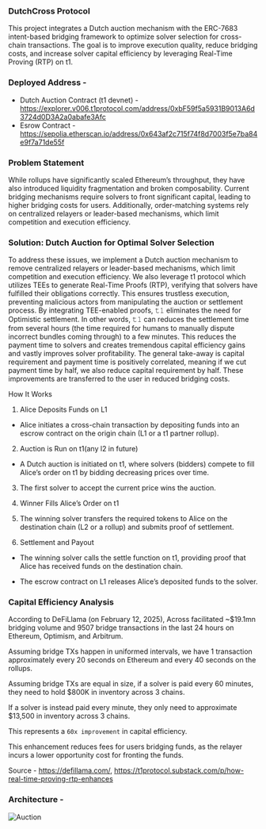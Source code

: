### DutchCross Protocol

This project integrates a Dutch auction mechanism with the ERC-7683 intent-based bridging framework to optimize solver selection for cross-chain transactions. The goal is to improve execution quality, reduce bridging costs, and increase solver capital efficiency by leveraging Real-Time Proving (RTP) on t1.

### Deployed Address - 

- Dutch Auction Contract (t1 devnet) - https://explorer.v006.t1protocol.com/address/0xbF59f5a5931B9013A6d3724d0D3A2a0abafe3Afc  
- Esrow Contract - https://sepolia.etherscan.io/address/0x643af2c715f74f8d7003f5e7ba84e9f7a71de55f


### Problem Statement

While rollups have significantly scaled Ethereum’s throughput, they have also introduced liquidity fragmentation and broken composability. Current bridging mechanisms require solvers to front significant capital, leading to higher bridging costs for users. Additionally, order-matching systems rely on centralized relayers or leader-based mechanisms, which limit competition and execution efficiency.

### Solution: Dutch Auction for Optimal Solver Selection

To address these issues, we implement a Dutch auction mechanism to remove centralized relayers or leader-based mechanisms, which limit competition and execution efficiency. We also leverage t1 protocol which utilizes TEEs to generate Real-Time Proofs (RTP), verifying that solvers have fulfilled their obligations correctly. This ensures trustless execution, preventing malicious actors from manipulating the auction or settlement process. By integrating TEE-enabled proofs, 𝚝𝟷 eliminates the need for Optimistic settlement. In other words, 𝚝𝟷 can reduces the settlement time from several hours (the time required for humans to manually dispute incorrect bundles coming through) to a few minutes. This reduces the payment time to solvers and creates tremendous capital efficiency gains and vastly improves solver profitability. The general take-away is capital requirement and payment time is positively correlated, meaning if we cut payment time by half, we also reduce capital requirement by half. These improvements are transferred to the user in reduced bridging costs.

How It Works

1. Alice Deposits Funds on L1

- Alice initiates a cross-chain transaction by depositing funds into an escrow contract on the origin chain (L1 or a t1 partner rollup).

2. Auction is Run on t1(any l2 in future)

- A Dutch auction is initiated on t1, where solvers (bidders) compete to fill Alice’s order on t1 by bidding decreasing prices over time.

3. The first solver to accept the current price wins the auction.

4. Winner Fills Alice’s Order on t1

5. The winning solver transfers the required tokens to Alice on the destination chain (L2 or a rollup) and submits proof of settlement.

6. Settlement and Payout

- The winning solver calls the settle function on t1, providing proof that Alice has received funds on the destination chain.

- The escrow contract on L1 releases Alice’s deposited funds to the solver.

### Capital Efficiency Analysis

According to DeFiLlama (on February 12, 2025), Across facilitated ~$19.1mn bridging volume and 9507 bridge transactions in the last 24 hours on Ethereum, Optimism, and Arbitrum.

Assuming bridge TXs happen in uniformed intervals, we have 1 transaction approximately every 20 seconds on Ethereum and every 40 seconds on the rollups.

Assuming bridge TXs are equal in size, if a solver is paid every 60 minutes, they need to hold $800K in inventory across 3 chains.

If a solver is instead paid every minute, they only need to approximate $13,500 in inventory across 3 chains.

This represents a `60x improvement` in capital efficiency.

This enhancement reduces fees for users bridging funds, as the relayer incurs a lower opportunity cost for fronting the funds.

Source - https://defillama.com/, https://t1protocol.substack.com/p/how-real-time-proving-rtp-enhances

### Architecture - 

![Auction](https://github.com/user-attachments/assets/501203a4-d483-4dbe-939f-c633f2939b10)

